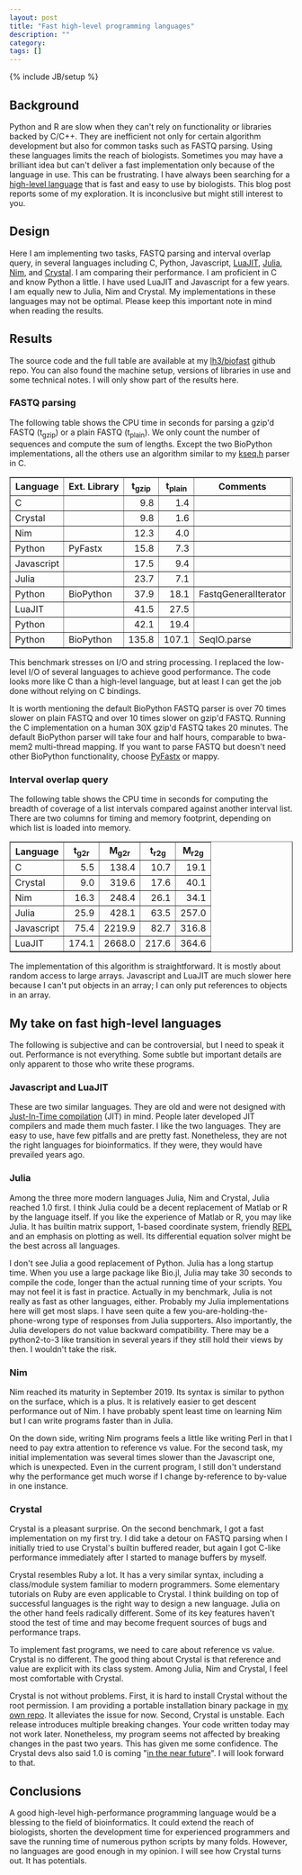 ```yaml
---
layout: post
title: "Fast high-level programming languages"
description: ""
category: 
tags: []
---
```

{% include JB/setup %}

## Background

Python and R are slow when they can't rely on functionality or libraries backed
by C/C++. They are inefficient not only for certain algorithm development but
also for common tasks such as FASTQ parsing. Using these languages limits the
reach of biologists. Sometimes you may have a brilliant idea but can't deliver
a fast implementation only because of the language in use. This can be
frustrating. I have always been searching for a [high-level language][hllang]
that is fast and easy to use by biologists. This blog post reports some of my
exploration. It is inconclusive but might still interest to you.

## Design

Here I am implementing two tasks, FASTQ parsing and interval overlap query, in
several languages including C, Python, Javascript, [LuaJIT][luajit],
[Julia][julia], [Nim][nim], and [Crystal][crystal]. I am comparing their
performance. I am proficient in C and know Python a little. I have used LuaJIT
and Javascript for a few years. I am equally new to Julia, Nim and Crystal.  My
implementations in these languages may not be optimal. Please keep this
important note in mind when reading the results.

## Results

The source code and the full table are available at my [lh3/biofast][biofast]
github repo. You can also found the machine setup, versions of libraries in
use and some technical notes. I will only show part of the results here.

### FASTQ parsing

The following table shows the CPU time in seconds for parsing a gzip'd FASTQ
(t<sub>gzip</sub>) or a plain FASTQ (t<sub>plain</sub>). We only count the
number of sequences and compute the sum of lengths. Except the two BioPython
implementations, all the others use an algorithm similar to my [kseq.h][kseq]
parser in C.

<table border="1">
<tr><th>Language</th><th>Ext. Library</th><th>t<sub>gzip</sub></th><th>t<sub>plain</sub></th><th>Comments</th></tr>
<tr><td>C         </td><td>         </td><td style="text-align:right">  9.8</td><td style="text-align:right">  1.4</td><td></td> </tr>
<tr><td>Crystal   </td><td>         </td><td style="text-align:right">  9.8</td><td style="text-align:right">  1.6</td><td></td> </tr>
<tr><td>Nim       </td><td>         </td><td style="text-align:right"> 12.3</td><td style="text-align:right">  4.0</td><td></td> </tr>
<tr><td>Python    </td><td>PyFastx  </td><td style="text-align:right"> 15.8</td><td style="text-align:right">  7.3</td><td></td> </tr>
<tr><td>Javascript</td><td>         </td><td style="text-align:right"> 17.5</td><td style="text-align:right">  9.4</td><td></td> </tr>
<tr><td>Julia     </td><td>         </td><td style="text-align:right"> 23.7</td><td style="text-align:right">  7.1</td><td></td> </tr>
<tr><td>Python    </td><td>BioPython</td><td style="text-align:right"> 37.9</td><td style="text-align:right"> 18.1</td><td>FastqGeneralIterator</td> </tr>
<tr><td>LuaJIT    </td><td>         </td><td style="text-align:right"> 41.5</td><td style="text-align:right"> 27.5</td><td></td> </tr>
<tr><td>Python    </td><td>         </td><td style="text-align:right"> 42.1</td><td style="text-align:right"> 19.4</td><td></td> </tr>
<tr><td>Python    </td><td>BioPython</td><td style="text-align:right">135.8</td><td style="text-align:right">107.1</td><td>SeqIO.parse</td> </tr>
</table>

This benchmark stresses on I/O and string processing. I replaced the low-level
I/O of several languages to achieve good performance. The code looks more like
C than a high-level language, but at least I can get the job done without
relying on C bindings.

It is worth mentioning the default BioPython FASTQ parser is over 70 times
slower on plain FASTQ and over 10 times slower on gzip'd FASTQ. Running the C
implementation on a human 30X gzip'd FASTQ takes 20 minutes. The default
BioPython parser will take four and half hours, comparable to bwa-mem2
multi-thread mapping. If you want to parse FASTQ but doesn't need other
BioPython functionality, choose [PyFastx][pyfx] or mappy.

### Interval overlap query

The following table shows the CPU time in seconds for computing the breadth of
coverage of a list intervals compared against another interval list. There are
two columns for timing and memory footprint, depending on which list is loaded
into memory.

<table border="1">
<tr><th>Language</th><th>t<sub>g2r</sub></th><th>M<sub>g2r</sub></th><th>t<sub>r2g</sub></th><th>M<sub>r2g</sub></th></tr>
<tr><td>C         </td><td style="text-align:right">  5.5</td><td style="text-align:right"> 138.4</td><td style="text-align:right"> 10.7</td><td style="text-align:right"> 19.1</td></tr>
<tr><td>Crystal   </td><td style="text-align:right">  9.0</td><td style="text-align:right"> 319.6</td><td style="text-align:right"> 17.6</td><td style="text-align:right"> 40.1</td></tr>
<tr><td>Nim       </td><td style="text-align:right"> 16.3</td><td style="text-align:right"> 248.4</td><td style="text-align:right"> 26.1</td><td style="text-align:right"> 34.1</td></tr>
<tr><td>Julia     </td><td style="text-align:right"> 25.9</td><td style="text-align:right"> 428.1</td><td style="text-align:right"> 63.5</td><td style="text-align:right">257.0</td></tr>
<tr><td>Javascript</td><td style="text-align:right"> 75.4</td><td style="text-align:right">2219.9</td><td style="text-align:right"> 82.7</td><td style="text-align:right">316.8</td></tr>
<tr><td>LuaJIT    </td><td style="text-align:right">174.1</td><td style="text-align:right">2668.0</td><td style="text-align:right">217.6</td><td style="text-align:right">364.6</td></tr>
</table>

The implementation of this algorithm is straightforward. It is mostly about
random access to large arrays. Javascript and LuaJIT are much slower here
because I can't put objects in an array; I can only put references to objects
in an array.

## My take on fast high-level languages

The following is subjective and can be controversial, but I need to speak it
out. Performance is not everything. Some subtle but important details are only
apparent to those who write these programs.

### Javascript and LuaJIT

These are two similar languages. They are old and were not designed with
[Just-In-Time compilation][jit] (JIT) in mind. People later developed JIT
compilers and made them much faster. I like the two languages. They are easy to
use, have few pitfalls and are pretty fast. Nonetheless, they are not the right
languages for bioinformatics. If they were, they would have prevailed years
ago.

### Julia

Among the three more modern languages Julia, Nim and Crystal, Julia reached 1.0
first. I think Julia could be a decent replacement of Matlab or R by the
language itself. If you like the experience of Matlab or R, you may like Julia.
It has builtin matrix support, 1-based coordinate system, friendly [REPL][repl]
and an emphasis on plotting as well. Its differential equation solver might be
the best across all languages.

I don't see Julia a good replacement of Python. Julia has a long startup time.
When you use a large package like Bio.jl, Julia may take 30 seconds to compile
the code, longer than the actual running time of your scripts. You may not feel
it is fast in practice. Actually in my benchmark, Julia is not really as fast
as other languages, either. Probably my Julia implementations here will get
most slaps. I have seen quite a few you-are-holding-the-phone-wrong type of
responses from Julia supporters. Also importantly, the Julia developers do not
value backward compatibility. There may be a python2-to-3 like transition in
several years if they still hold their views by then. I wouldn't take the risk.

### Nim

Nim reached its maturity in September 2019. Its syntax is similar to python on
the surface, which is a plus. It is relatively easier to get descent
performance out of Nim. I have probably spent least time on learning Nim but I
can write programs faster than in Julia.

On the down side, writing Nim programs feels a little like writing Perl in that
I need to pay extra attention to reference vs value. For the second task, my
initial implementation was several times slower than the Javascript one, which
is unexpected. Even in the current program, I still don't understand why the
performance get much worse if I change by-reference to by-value in one instance.

### Crystal

Crystal is a pleasant surprise. On the second benchmark, I got a fast
implementation on my first try. I did take a detour on FASTQ parsing when I
initially tried to use Crystal's builtin buffered reader, but again I got
C-like performance immediately after I started to manage buffers by myself.

Crystal resembles Ruby a lot. It has a very similar syntax, including a
class/module system familiar to modern programmers. Some elementary tutorials
on Ruby are even applicable to Crystal. I think building on top of successful
languages is the right way to design a new language. Julia on the other hand
feels radically different. Some of its key features haven't stood the test of
time and may become frequent sources of bugs and performance traps.

To implement fast programs, we need to care about reference vs value. Crystal
is no different. The good thing about Crystal is that reference and value are
explicit with its class system. Among Julia, Nim and Crystal, I feel most
comfortable with Crystal.

Crystal is not without problems. First, it is hard to install Crystal without
the root permission. I am providing a portable installation binary package in
[my own repo][portcr]. It alleviates the issue for now. Second, Crystal is
unstable. Each release introduces multiple breaking changes. Your code written
today may not work later. Nonetheless, my program seems not affected by
breaking changes in the past two years. This has given me some confidence. The
Crystal devs also said 1.0 is coming "[in the near future][cr1.0]". I will look
forward to that.

## Conclusions

A good high-level high-performance programming language would be a blessing to
the field of bioinformatics. It could extend the reach of biologists, shorten
the development time for experienced programmers and save the running time of
numerous python scripts by many folds. However, no languages are good enough in
my opinion. I will see how Crystal turns out. It has potentials.

[julia]: https://en.wikipedia.org/wiki/Julia_(programming_language)
[nim]: https://en.wikipedia.org/wiki/Nim_(programming_language)
[crystal]: https://en.wikipedia.org/wiki/Crystal_(programming_language)
[luajit]: http://luajit.org/
[hllang]: https://en.wikipedia.org/wiki/High-level_programming_language
[biofast]: https://github.com/lh3/biofast
[kseq]: https://github.com/lh3/biofast/blob/master/lib/kseq.h
[pyfx]: https://github.com/lmdu/pyfastx
[jit]: https://en.wikipedia.org/wiki/Just-in-time_compilation
[repl]: https://en.wikipedia.org/wiki/Read-eval-print_loop
[md]: https://en.wikipedia.org/wiki/Multiple_dispatch
[portcr]: https://github.com/lh3/PortableCrystal
[cr1.0]: https://crystal-lang.org/2020/03/03/towards-crystal-1.0.html
